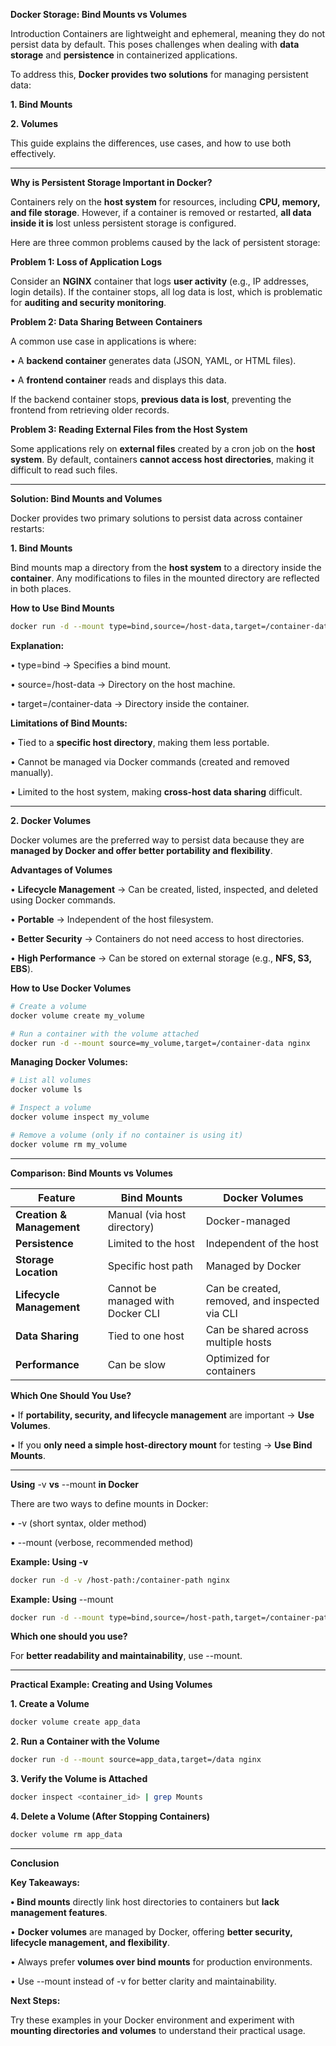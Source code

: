 **Docker Storage: Bind Mounts vs Volumes**

Introduction
Containers are lightweight and ephemeral, meaning they do not persist data by default. This poses challenges when dealing with **data storage** and **persistence** in containerized applications.

To address this, **Docker provides two solutions** for managing persistent data:

**1.	Bind Mounts**

**2.	Volumes**

This guide explains the differences, use cases, and how to use both effectively.

---

**Why is Persistent Storage Important in Docker?**

Containers rely on the **host system** for resources, including **CPU, memory, and file storage**. However, if a container is removed or restarted, **all data inside it is** lost unless persistent storage is configured.

Here are three common problems caused by the lack of persistent storage:

**Problem 1: Loss of Application Logs**

Consider an **NGINX** container that logs **user activity** (e.g., IP addresses, login details). If the container stops, all log data is lost, which is problematic for **auditing and security monitoring**.

**Problem 2: Data Sharing Between Containers**

A common use case in applications is where:

•	A **backend container** generates data (JSON, YAML, or HTML files).

•	A **frontend container** reads and displays this data.

If the backend container stops, **previous data is lost**, preventing the frontend from retrieving older records.

**Problem 3: Reading External Files from the Host System**

Some applications rely on **external files** created by a cron job on the **host system**. By default, containers **cannot access host directories**, making it difficult to read such files.

---

**Solution: Bind Mounts and Volumes**

Docker provides two primary solutions to persist data across container restarts:

**1. Bind Mounts**

Bind mounts map a directory from the **host system** to a directory inside the **container**. Any modifications to files in the mounted directory are reflected in both places.

**How to Use Bind Mounts**

```sh
docker run -d --mount type=bind,source=/host-data,target=/container-data nginx
```

**Explanation:**

•	type=bind → Specifies a bind mount.

•	source=/host-data → Directory on the host machine.

•	target=/container-data → Directory inside the container.

**Limitations of Bind Mounts:**

•	Tied to a **specific host directory**, making them less portable.

•	Cannot be managed via Docker commands (created and removed manually).

•	Limited to the host system, making **cross-host data sharing** difficult.

---

**2. Docker Volumes**

Docker volumes are the preferred way to persist data because they are **managed by Docker and offer better portability and flexibility**.

**Advantages of Volumes**

•	**Lifecycle Management** → Can be created, listed, inspected, and deleted using Docker commands.

•	**Portable** → Independent of the host filesystem.

•	**Better Security** → Containers do not need access to host directories.

•	**High Performance** → Can be stored on external storage (e.g., **NFS, S3, EBS**).

**How to Use Docker Volumes**

```sh
# Create a volume
docker volume create my_volume

# Run a container with the volume attached
docker run -d --mount source=my_volume,target=/container-data nginx
```

**Managing Docker Volumes:**

```sh
# List all volumes
docker volume ls

# Inspect a volume
docker volume inspect my_volume

# Remove a volume (only if no container is using it)
docker volume rm my_volume
```

---

**Comparison: Bind Mounts vs Volumes**

| Feature                  | Bind Mounts                        | Docker Volumes                 |
|--------------------------|-----------------------------------|--------------------------------|
| **Creation & Management** | Manual (via host directory)      | Docker-managed                 |
| **Persistence**          | Limited to the host              | Independent of the host        |
| **Storage Location**     | Specific host path               | Managed by Docker              |
| **Lifecycle Management** | Cannot be managed with Docker CLI | Can be created, removed, and inspected via CLI |
| **Data Sharing**         | Tied to one host                 | Can be shared across multiple hosts |
| **Performance**          | Can be slow                      | Optimized for containers       |


**Which One Should You Use?**

•	If **portability, security, and lifecycle management** are important → **Use Volumes**.

•	If you **only need a simple host-directory mount** for testing → **Use Bind Mounts**.

---

**Using** -v **vs** --mount **in Docker**

There are two ways to define mounts in Docker:

•	-v (short syntax, older method)

•	--mount (verbose, recommended method)

**Example: Using -v**

```sh
docker run -d -v /host-path:/container-path nginx
```

**Example: Using** --mount

```sh
docker run -d --mount type=bind,source=/host-path,target=/container-path nginx
```

**Which one should you use?**

For **better readability and maintainability**, use --mount.

---

**Practical Example: Creating and Using Volumes**

**1.	Create a Volume**

```sh
docker volume create app_data
```

**2.	Run a Container with the Volume**

```sh
docker run -d --mount source=app_data,target=/data nginx
```

**3.	Verify the Volume is Attached**

```sh
docker inspect <container_id> | grep Mounts
```
**4.	Delete a Volume (After Stopping Containers)**

```sh
docker volume rm app_data
```

---

**Conclusion**

**Key Takeaways:**

**•	Bind mounts** directly link host directories to containers but **lack management features**.

•	**Docker volumes** are managed by Docker, offering **better security, lifecycle management, and flexibility**.

•	Always prefer **volumes over bind mounts** for production environments.

•	Use --mount instead of -v for better clarity and maintainability.

**Next Steps:**

Try these examples in your Docker environment and experiment with **mounting directories and volumes** to understand their practical usage.
